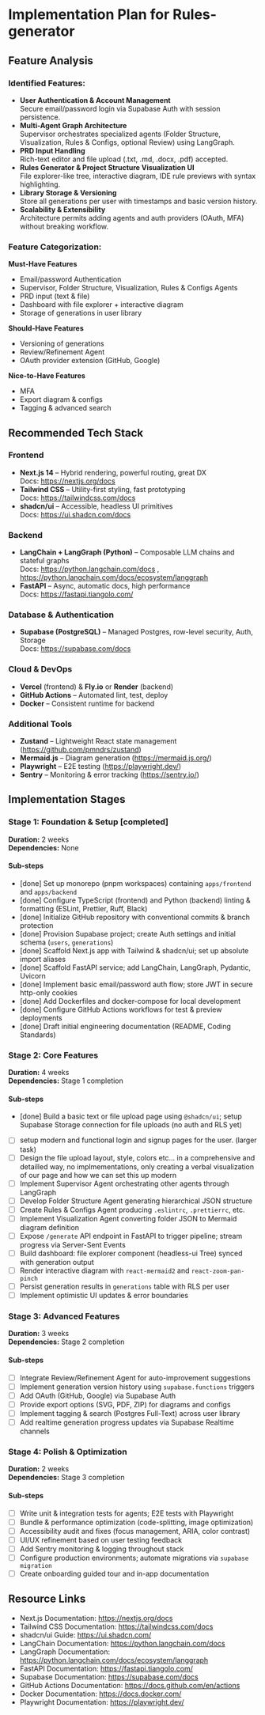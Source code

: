 # Implementation Plan for Rules-generator

## Feature Analysis
### Identified Features:
- **User Authentication & Account Management**  
  Secure email/password login via Supabase Auth with session persistence.
- **Multi-Agent Graph Architecture**  
  Supervisor orchestrates specialized agents (Folder Structure, Visualization, Rules & Configs, optional Review) using LangGraph.
- **PRD Input Handling**  
  Rich-text editor and file upload (.txt, .md, .docx, .pdf) accepted.
- **Rules Generator & Project Structure Visualization UI**  
  File explorer-like tree, interactive diagram, IDE rule previews with syntax highlighting.
- **Library Storage & Versioning**  
  Store all generations per user with timestamps and basic version history.
- **Scalability & Extensibility**  
  Architecture permits adding agents and auth providers (OAuth, MFA) without breaking workflow.

### Feature Categorization:
**Must-Have Features**  
- Email/password Authentication  
- Supervisor, Folder Structure, Visualization, Rules & Configs Agents  
- PRD input (text & file)  
- Dashboard with file explorer + interactive diagram  
- Storage of generations in user library  

**Should-Have Features**  
- Versioning of generations  
- Review/Refinement Agent  
- OAuth provider extension (GitHub, Google)  

**Nice-to-Have Features**  
- MFA  
- Export diagram & configs  
- Tagging & advanced search  

## Recommended Tech Stack
### Frontend
- **Next.js 14** – Hybrid rendering, powerful routing, great DX  
  Docs: https://nextjs.org/docs
- **Tailwind CSS** – Utility-first styling, fast prototyping  
  Docs: https://tailwindcss.com/docs
- **shadcn/ui** – Accessible, headless UI primitives  
  Docs: https://ui.shadcn.com/docs 

### Backend
- **LangChain + LangGraph (Python)** – Composable LLM chains and stateful graphs  
  Docs: https://python.langchain.com/docs , https://python.langchain.com/docs/ecosystem/langgraph
- **FastAPI** – Async, automatic docs, high performance  
  Docs: https://fastapi.tiangolo.com/

### Database & Authentication
- **Supabase (PostgreSQL)** – Managed Postgres, row-level security, Auth, Storage  
  Docs: https://supabase.com/docs

### Cloud & DevOps
- **Vercel** (frontend) & **Fly.io** or **Render** (backend)  
- **GitHub Actions** – Automated lint, test, deploy  
- **Docker** – Consistent runtime for backend

### Additional Tools
- **Zustand** – Lightweight React state management (https://github.com/pmndrs/zustand)  
- **Mermaid.js** – Diagram generation (https://mermaid.js.org/)  
- **Playwright** – E2E testing (https://playwright.dev/)  
- **Sentry** – Monitoring & error tracking (https://sentry.io/)  

## Implementation Stages

### Stage 1: Foundation & Setup [completed]
**Duration:** 2 weeks  
**Dependencies:** None

#### Sub-steps
- [done] Set up monorepo (pnpm workspaces) containing `apps/frontend` and `apps/backend`
- [done] Configure TypeScript (frontend) and Python (backend) linting & formatting (ESLint, Prettier, Ruff, Black)
- [done] Initialize GitHub repository with conventional commits & branch protection
- [done] Provision Supabase project; create Auth settings and initial schema (`users`, `generations`)
- [done] Scaffold Next.js app with Tailwind & shadcn/ui; set up absolute import aliases
- [done] Scaffold FastAPI service; add LangChain, LangGraph, Pydantic, Uvicorn
- [done] Implement basic email/password auth flow; store JWT in secure http-only cookies
- [done] Add Dockerfiles and docker-compose for local development
- [done] Configure GitHub Actions workflows for test & preview deployments
- [done] Draft initial engineering documentation (README, Coding Standards)

### Stage 2: Core Features
**Duration:** 4 weeks  
**Dependencies:** Stage 1 completion 

#### Sub-steps
- [done] Build a basic text or file upload page using `@shadcn/ui`; setup Supabase Storage connection for file uploads (no auth and RLS yet)
- [ ] setup modern and functional login and signup pages for the user. (larger task)
- [ ] Design the file upload layout, style, colors etc... in a comprehensive and detailled way, no implmementations, only creating a verbal visualization of our page and how we can set this up modern 
- [ ] Implement Supervisor Agent orchestrating other agents through LangGraph
- [ ] Develop Folder Structure Agent generating hierarchical JSON structure
- [ ] Create Rules & Configs Agent producing `.eslintrc`, `.prettierrc`, etc.
- [ ] Implement Visualization Agent converting folder JSON to Mermaid diagram definition
- [ ] Expose `/generate` API endpoint in FastAPI to trigger pipeline; stream progress via Server-Sent Events
- [ ] Build dashboard: file explorer component (headless-ui Tree) synced with generation output
- [ ] Render interactive diagram with `react-mermaid2` and `react-zoom-pan-pinch`
- [ ] Persist generation results in `generations` table with RLS per user
- [ ] Implement optimistic UI updates & error boundaries

### Stage 3: Advanced Features
**Duration:** 3 weeks  
**Dependencies:** Stage 2 completion

#### Sub-steps
- [ ] Integrate Review/Refinement Agent for auto-improvement suggestions
- [ ] Implement generation version history using `supabase.functions` triggers
- [ ] Add OAuth (GitHub, Google) via Supabase Auth
- [ ] Provide export options (SVG, PDF, ZIP) for diagrams and configs
- [ ] Implement tagging & search (Postgres Full-Text) across user library
- [ ] Add realtime generation progress updates via Supabase Realtime channels

### Stage 4: Polish & Optimization
**Duration:** 2 weeks  
**Dependencies:** Stage 3 completion

#### Sub-steps
- [ ] Write unit & integration tests for agents; E2E tests with Playwright
- [ ] Bundle & performance optimization (code-splitting, image optimization)
- [ ] Accessibility audit and fixes (focus management, ARIA, color contrast)
- [ ] UI/UX refinement based on user testing feedback
- [ ] Add Sentry monitoring & logging throughout stack
- [ ] Configure production environments; automate migrations via `supabase migration`
- [ ] Create onboarding guided tour and in-app documentation

## Resource Links
- Next.js Documentation: https://nextjs.org/docs
- Tailwind CSS Documentation: https://tailwindcss.com/docs
- shadcn/ui Guide: https://ui.shadcn.com/
- LangChain Documentation: https://python.langchain.com/docs
- LangGraph Documentation: https://python.langchain.com/docs/ecosystem/langgraph
- FastAPI Documentation: https://fastapi.tiangolo.com/
- Supabase Documentation: https://supabase.com/docs
- GitHub Actions Documentation: https://docs.github.com/en/actions
- Docker Documentation: https://docs.docker.com/
- Playwright Documentation: https://playwright.dev/
